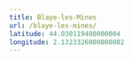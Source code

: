 ```yaml
---
title: Blaye-les-Mines
url: /blaye-les-mines/
latitude: 44.030119400000004
longitude: 2.1323326000000002
---
```

